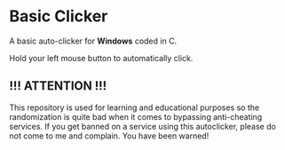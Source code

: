 # Basic Clicker

A basic auto-clicker for **Windows** coded in C.

Hold your left mouse button to automatically click.

## !!! ATTENTION !!!
This repository is used for learning and educational purposes so the randomization is quite bad when it comes to bypassing anti-cheating services.
If you get banned on a service using this autoclicker, please do not come to me and complain. You have been warned!